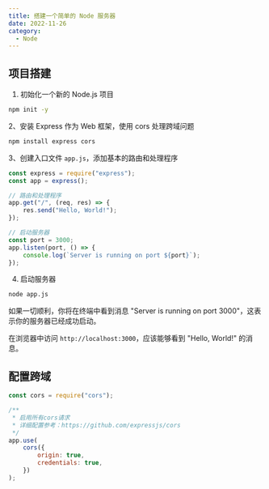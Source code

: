 ```yaml
---
title: 搭建一个简单的 Node 服务器
date: 2022-11-26
category:
  - Node
---
```


## 项目搭建

1. 初始化一个新的 Node.js 项目

```bash
npm init -y
```

2、安装 Express 作为 Web 框架，使用 cors 处理跨域问题

```bash
npm install express cors
```

3、创建入口文件 `app.js`，添加基本的路由和处理程序

```javascript
const express = require("express");
const app = express();

// 路由和处理程序
app.get("/", (req, res) => {
	res.send("Hello, World!");
});

// 启动服务器
const port = 3000;
app.listen(port, () => {
	console.log(`Server is running on port ${port}`);
});
```

4. 启动服务器

```bash
node app.js
```

如果一切顺利，你将在终端中看到消息 "Server is running on port 3000"，这表示你的服务器已经成功启动。

在浏览器中访问 `http://localhost:3000`，应该能够看到 "Hello, World!" 的消息。

## 配置跨域

```javascript
const cors = require("cors");

/**
 * 启用所有cors请求
 * 详细配置参考：https://github.com/expressjs/cors
 */
app.use(
	cors({
		origin: true,
		credentials: true,
	})
);
```
